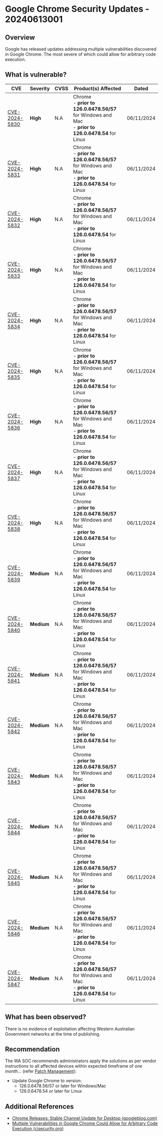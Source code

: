 # Google Chrome Security Updates - 20240613001

## Overview

Google has released updates addressing multiple vulnerabilities discovered in Google Chrome. The most severe of which could allow for arbitrary code execution.

## What is vulnerable?

| CVE                                                             | Severity   | CVSS | Product(s) Affected                                                                                       | Dated      |
| --------------------------------------------------------------- | ---------- | ---- | --------------------------------------------------------------------------------------------------------- | ---------- |
| [CVE-2024-5830](https://nvd.nist.gov/vuln/detail/CVE-2024-5830) | **High**   | N.A  | Chrome <br>- **prior to 126.0.6478.56/57** for Windows and Mac<br/>- **prior to 126.0.6478.54** for Linux | 06/11/2024 |
| [CVE-2024-5831](https://nvd.nist.gov/vuln/detail/CVE-2024-5831) | **High**   | N.A  | Chrome <br>- **prior to 126.0.6478.56/57** for Windows and Mac<br/>- **prior to 126.0.6478.54** for Linux | 06/11/2024 |
| [CVE-2024-5832](https://nvd.nist.gov/vuln/detail/CVE-2024-5832) | **High**   | N.A  | Chrome <br>- **prior to 126.0.6478.56/57** for Windows and Mac<br/>- **prior to 126.0.6478.54** for Linux | 06/11/2024 |
| [CVE-2024-5833](https://nvd.nist.gov/vuln/detail/CVE-2024-5833) | **High**   | N.A  | Chrome <br>- **prior to 126.0.6478.56/57** for Windows and Mac<br/>- **prior to 126.0.6478.54** for Linux | 06/11/2024 |
| [CVE-2024-5834](https://nvd.nist.gov/vuln/detail/CVE-2024-5834) | **High**   | N.A  | Chrome <br>- **prior to 126.0.6478.56/57** for Windows and Mac<br/>- **prior to 126.0.6478.54** for Linux | 06/11/2024 |
| [CVE-2024-5835](https://nvd.nist.gov/vuln/detail/CVE-2024-5835) | **High**   | N.A  | Chrome <br>- **prior to 126.0.6478.56/57** for Windows and Mac<br/>- **prior to 126.0.6478.54** for Linux | 06/11/2024 |
| [CVE-2024-5836](https://nvd.nist.gov/vuln/detail/CVE-2024-5836) | **High**   | N.A  | Chrome <br>- **prior to 126.0.6478.56/57** for Windows and Mac<br/>- **prior to 126.0.6478.54** for Linux | 06/11/2024 |
| [CVE-2024-5837](https://nvd.nist.gov/vuln/detail/CVE-2024-5837) | **High**   | N.A  | Chrome <br>- **prior to 126.0.6478.56/57** for Windows and Mac<br/>- **prior to 126.0.6478.54** for Linux | 06/11/2024 |
| [CVE-2024-5838](https://nvd.nist.gov/vuln/detail/CVE-2024-5838) | **High**   | N.A  | Chrome <br>- **prior to 126.0.6478.56/57** for Windows and Mac<br/>- **prior to 126.0.6478.54** for Linux | 06/11/2024 |
| [CVE-2024-5839](https://nvd.nist.gov/vuln/detail/CVE-2024-5839) | **Medium** | N.A  | Chrome <br>- **prior to 126.0.6478.56/57** for Windows and Mac<br/>- **prior to 126.0.6478.54** for Linux | 06/11/2024 |
| [CVE-2024-5840](https://nvd.nist.gov/vuln/detail/CVE-2024-5840) | **Medium** | N.A  | Chrome <br>- **prior to 126.0.6478.56/57** for Windows and Mac<br/>- **prior to 126.0.6478.54** for Linux | 06/11/2024 |
| [CVE-2024-5841](https://nvd.nist.gov/vuln/detail/CVE-2024-5841) | **Medium** | N.A  | Chrome <br>- **prior to 126.0.6478.56/57** for Windows and Mac<br/>- **prior to 126.0.6478.54** for Linux | 06/11/2024 |
| [CVE-2024-5842](https://nvd.nist.gov/vuln/detail/CVE-2024-5842) | **Medium** | N.A  | Chrome <br>- **prior to 126.0.6478.56/57** for Windows and Mac<br/>- **prior to 126.0.6478.54** for Linux | 06/11/2024 |
| [CVE-2024-5843](https://nvd.nist.gov/vuln/detail/CVE-2024-5843) | **Medium** | N.A  | Chrome <br>- **prior to 126.0.6478.56/57** for Windows and Mac<br/>- **prior to 126.0.6478.54** for Linux | 06/11/2024 |
| [CVE-2024-5844](https://nvd.nist.gov/vuln/detail/CVE-2024-5844) | **Medium** | N.A  | Chrome <br>- **prior to 126.0.6478.56/57** for Windows and Mac<br/>- **prior to 126.0.6478.54** for Linux | 06/11/2024 |
| [CVE-2024-5845](https://nvd.nist.gov/vuln/detail/CVE-2024-5845) | **Medium** | N.A  | Chrome <br>- **prior to 126.0.6478.56/57** for Windows and Mac<br/>- **prior to 126.0.6478.54** for Linux | 06/11/2024 |
| [CVE-2024-5846](https://nvd.nist.gov/vuln/detail/CVE-2024-5846) | **Medium** | N.A  | Chrome <br>- **prior to 126.0.6478.56/57** for Windows and Mac<br/>- **prior to 126.0.6478.54** for Linux | 06/11/2024 |
| [CVE-2024-5847](https://nvd.nist.gov/vuln/detail/CVE-2024-5847) | **Medium** | N.A  | Chrome <br>- **prior to 126.0.6478.56/57** for Windows and Mac<br/>- **prior to 126.0.6478.54** for Linux | 06/11/2024 |

## What has been observed?

There is no evidence of exploitation affecting Western Australian Government networks at the time of publishing.

## Recommendation

The WA SOC recommends administrators apply the solutions as per vendor instructions to all affected devices within expected timeframe of *one month...* (refer [Patch Management](../guidelines/patch-management.md)):

- Update Google Chrome to version:
    - 126.0.6478.56/57 or later for Windows/Mac
    - 126.0.6478.54 or later for Linux

## Additional References

- [Chrome Releases: Stable Channel Update for Desktop (googleblog.com)](https://chromereleases.googleblog.com/2024/06/stable-channel-update-for-desktop.html)
- [Multiple Vulnerabilities in Google Chrome Could Allow for Arbitrary Code Execution (cisecurity.org)](https://www.cisecurity.org/advisory/multiple-vulnerabilities-in-google-chrome-could-allow-for-arbitrary-code-execution_2024-072)
